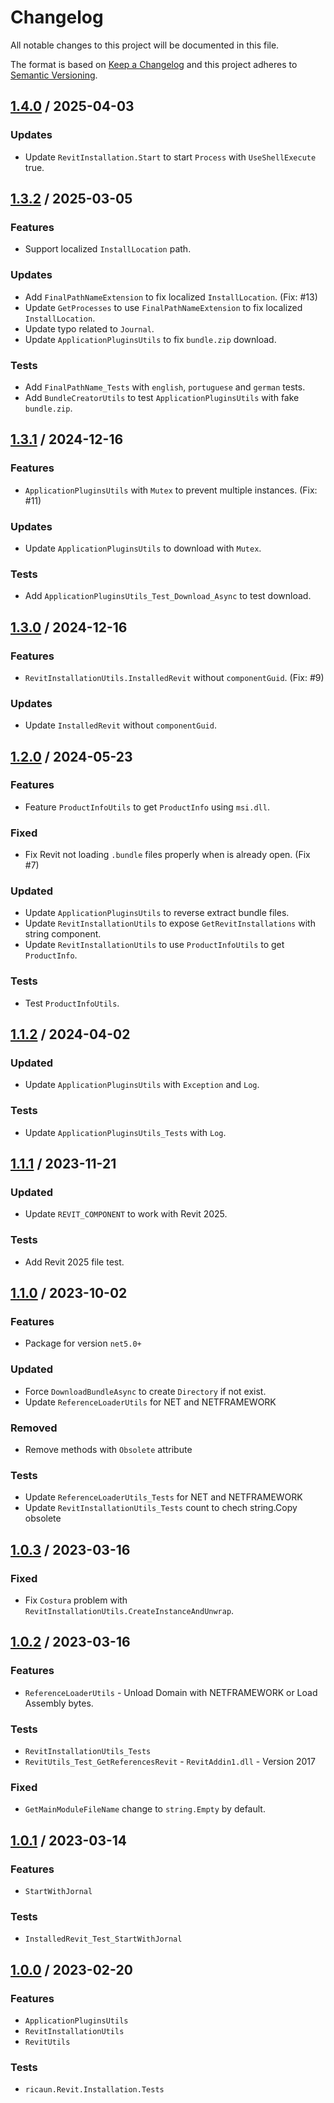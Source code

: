 # Changelog
All notable changes to this project will be documented in this file.

The format is based on [Keep a Changelog](http://keepachangelog.com/en/1.0.0/)
and this project adheres to [Semantic Versioning](http://semver.org/spec/v2.0.0.html).

## [1.4.0] / 2025-04-03
### Updates
- Update `RevitInstallation.Start` to start `Process` with `UseShellExecute` true.

## [1.3.2] / 2025-03-05
### Features
- Support localized `InstallLocation` path.
### Updates
- Add `FinalPathNameExtension` to fix localized `InstallLocation`. (Fix: #13)
- Update `GetProcesses` to use `FinalPathNameExtension` to fix localized `InstallLocation`.
- Update typo related to `Journal`.
- Update `ApplicationPluginsUtils` to fix `bundle.zip` download.
### Tests
- Add `FinalPathName_Tests` with `english`, `portuguese` and `german` tests.
- Add `BundleCreatorUtils` to test `ApplicationPluginsUtils` with fake `bundle.zip`.

## [1.3.1] / 2024-12-16
### Features
- `ApplicationPluginsUtils` with `Mutex` to prevent multiple instances. (Fix: #11)
### Updates
- Update `ApplicationPluginsUtils` to download with `Mutex`.
### Tests
- Add `ApplicationPluginsUtils_Test_Download_Async` to test download.

## [1.3.0] / 2024-12-16
### Features
- `RevitInstallationUtils.InstalledRevit` without `componentGuid`. (Fix: #9)
### Updates
- Update `InstalledRevit` without `componentGuid`.

## [1.2.0] / 2024-05-23
### Features
- Feature `ProductInfoUtils` to get `ProductInfo` using `msi.dll`.
### Fixed
- Fix Revit not loading `.bundle` files properly when is already open. (Fix #7)
### Updated
- Update `ApplicationPluginsUtils` to reverse extract bundle files.
- Update `RevitInstallationUtils` to expose `GetRevitInstallations` with string component.
- Update `RevitInstallationUtils` to use `ProductInfoUtils` to get `ProductInfo`.
### Tests
- Test `ProductInfoUtils`.

## [1.1.2] / 2024-04-02
### Updated
- Update `ApplicationPluginsUtils` with `Exception` and `Log`.
### Tests
- Update `ApplicationPluginsUtils_Tests` with `Log`.

## [1.1.1] / 2023-11-21
### Updated
- Update `REVIT_COMPONENT` to work with Revit 2025.
### Tests
- Add Revit 2025 file test.

## [1.1.0] / 2023-10-02
### Features
- Package for version `net5.0+`
### Updated
- Force `DownloadBundleAsync` to create `Directory` if not exist.
- Update `ReferenceLoaderUtils` for NET and NETFRAMEWORK
### Removed
- Remove methods with `Obsolete` attribute
### Tests
- Update `ReferenceLoaderUtils_Tests` for NET and NETFRAMEWORK
- Update `RevitInstallationUtils_Tests` count to chech string.Copy obsolete

## [1.0.3] / 2023-03-16
### Fixed
- Fix `Costura` problem with `RevitInstallationUtils.CreateInstanceAndUnwrap`.

## [1.0.2] / 2023-03-16
### Features
- `ReferenceLoaderUtils` - Unload Domain with NETFRAMEWORK or Load Assembly bytes.
### Tests
- `RevitInstallationUtils_Tests`
- `RevitUtils_Test_GetReferencesRevit` - `RevitAddin1.dll` - Version 2017
### Fixed
- `GetMainModuleFileName` change to `string.Empty` by default.

## [1.0.1] / 2023-03-14
### Features
- `StartWithJornal`
### Tests
- `InstalledRevit_Test_StartWithJornal`

## [1.0.0] / 2023-02-20
### Features
- `ApplicationPluginsUtils`
- `RevitInstallationUtils`
- `RevitUtils`
### Tests
- `ricaun.Revit.Installation.Tests`

[vNext]: ../../compare/1.0.0...HEAD
[1.4.0]: ../../compare/1.3.2...1.4.0
[1.3.2]: ../../compare/1.3.1...1.3.2
[1.3.1]: ../../compare/1.3.0...1.3.1
[1.3.0]: ../../compare/1.2.0...1.3.0
[1.2.0]: ../../compare/1.1.2...1.2.0
[1.1.2]: ../../compare/1.1.1...1.1.2
[1.1.1]: ../../compare/1.1.0...1.1.1
[1.1.0]: ../../compare/1.0.3...1.1.0
[1.0.3]: ../../compare/1.0.2...1.0.3
[1.0.2]: ../../compare/1.0.1...1.0.2
[1.0.1]: ../../compare/1.0.0...1.0.1
[1.0.0]: ../../compare/1.0.0